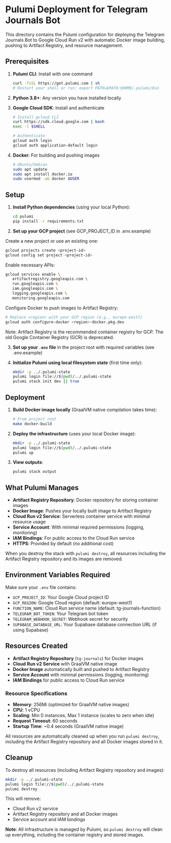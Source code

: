 # Pulumi Deployment for Telegram Journals Bot

This directory contains the Pulumi configuration for deploying the Telegram Journals Bot to Google Cloud Run v2 with automatic Docker image building, pushing to Artifact Registry, and resource management.

## Prerequisites

1. **Pulumi CLI**: Install with one command
   ```bash
   curl -fsSL https://get.pulumi.com | sh
   # Restart your shell or run: export PATH=$PATH:$HOME/.pulumi/bin
   ```

2. **Python 3.8+**: Any version you have installed locally

3. **Google Cloud SDK**: Install and authenticate
   ```bash
   # Install gcloud CLI
   curl https://sdk.cloud.google.com | bash
   exec -l $SHELL
   
   # Authenticate
   gcloud auth login
   gcloud auth application-default login
   ```

4. **Docker**: For building and pushing images
   ```bash
   # Ubuntu/Debian
   sudo apt update
   sudo apt install docker.io
   sudo usermod -aG docker $USER
   ```

## Setup

1. **Install Python dependencies** (using your local Python):
   ```bash
   cd pulumi
   pip install -r requirements.txt
   ```

2. **Set up your GCP project** (see GCP_PROJECT_ID in .env.example)

Create a new project or use an existing one:
   ```bash
   gcloud projects create <project-id>
   gcloud config set project <project-id>
   ```
Enable necessary APIs:
   ```bash
   gcloud services enable \
      artifactregistry.googleapis.com \
      run.googleapis.com \
      iam.googleapis.com \
      logging.googleapis.com \
      monitoring.googleapis.com
   ```
Configure Docker to push images to Artifact Registry:
   ```bash
   # Replace <region> with your GCP region (e.g., europe-west1)
   gcloud auth configure-docker <region>-docker.pkg.dev
   ```
Note: Artifact Registry is the recommended container registry for GCP. The old Google Container Registry (GCR) is deprecated.

3. **Set up your `.env` file** in the project root with required variables (see .env.example)

4. **Initialize Pulumi using local filesystem state** (first time only):
   ```bash
   mkdir -p ../.pulumi-state
   pulumi login file://$(pwd)/../.pulumi-state
   pulumi stack init dev || true
   ```

## Deployment

1. **Build Docker image locally** (GraalVM native compilation takes time):
   ```bash
   # From project root
   make docker-build
   ```

2. **Deploy the infrastructure** (uses your local Docker image):
   ```bash
   mkdir -p ../.pulumi-state
   pulumi login file://$(pwd)/../.pulumi-state
   pulumi up
   ```

3. **View outputs**:
   ```bash
   pulumi stack output
   ```

## What Pulumi Manages

- **Artifact Registry Repository**: Docker repository for storing container images
- **Docker Image**: Pushes your locally built image to Artifact Registry
- **Cloud Run v2 Service**: Serverless container service with minimal resource usage
- **Service Account**: With minimal required permissions (logging, monitoring)
- **IAM Bindings**: For public access to the Cloud Run service
- **HTTPS**: Provided by default (no additional cost)

When you destroy the stack with `pulumi destroy`, all resources including the Artifact Registry repository and its images are removed.

## Environment Variables Required

Make sure your `.env` file contains:
- `GCP_PROJECT_ID`: Your Google Cloud project ID
- `GCP_REGION`: Google Cloud region (default: europe-west1)
- `FUNCTION_NAME`: Cloud Run service name (default: tg-journals-function)
- `TELEGRAM_BOT_TOKEN`: Your Telegram bot token
- `TELEGRAM_WEBHOOK_SECRET`: Webhook secret for security
- `SUPABASE_DATABASE_URL`: Your Supabase database connection URL (if using Supabase)

## Resources Created

- **Artifact Registry Repository** (`tg-journals`) for Docker images
- **Cloud Run v2 Service** with GraalVM native image
- **Docker Image** automatically built and pushed to Artifact Registry
- **Service Account** with minimal permissions (logging, monitoring)
- **IAM Bindings** for public access to Cloud Run service

### Resource Specifications

- **Memory**: 256Mi (optimized for GraalVM native images)
- **CPU**: 1 vCPU
- **Scaling**: Min 0 instances, Max 1 instance (scales to zero when idle)
- **Request Timeout**: 60 seconds
- **Startup Time**: ~0.4 seconds (GraalVM native image)

All resources are automatically cleaned up when you run `pulumi destroy`, including the Artifact Registry repository and all Docker images stored in it.

## Cleanup

To destroy all resources (including Artifact Registry repository and images):
```bash
mkdir -p ../.pulumi-state
pulumi login file://$(pwd)/../.pulumi-state
pulumi destroy
```

This will remove:
- Cloud Run v2 service
- Artifact Registry repository and all Docker images
- Service account and IAM bindings

**Note**: All infrastructure is managed by Pulumi, so `pulumi destroy` will clean up everything, including the container registry and stored images.

